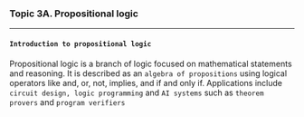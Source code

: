 ### Topic 3A. Propositional logic

---

#### `Introduction to propositional logic`

Propositional logic is a branch of logic focused on mathematical statements and reasoning. It is described as an `algebra of propositions` using logical operators like and, or, not, implies, and if and only if. Applications include `circuit design, logic programming` and `AI systems` such as `theorem provers` and `program verifiers`
